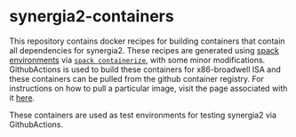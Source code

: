 # synergia2-containers

This repository contains docker recipes for building containers that contain all dependencies for synergia2. These recipes are generated using [spack environments](https://spack.readthedocs.io/en/latest/environments.html) via [`spack containerize`](https://spack.readthedocs.io/en/latest/containers.html), with some minor modifications. GithubActions is used to build these containers for x86-broadwell ISA and these containers can be pulled from the github container registry. For instructions on how to pull a particular image, visit the page associated with it [here](https://github.com/orgs/fnalacceleratormodeling/packages?repo_name=synergia2-containers).


These containers are used as test environments for testing synergia2 via GithubActions.
